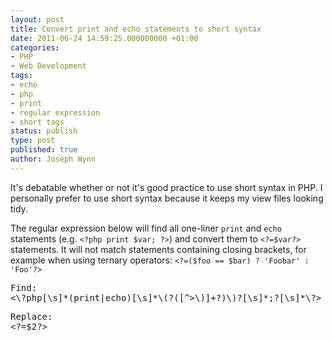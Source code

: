```yaml
---
layout: post
title: Convert print and echo statements to short syntax
date: 2011-06-24 14:59:25.000000000 +01:00
categories:
- PHP
- Web Development
tags:
- echo
- php
- print
- regular expression
- short tags
status: publish
type: post
published: true
author: Joseph Wynn
---
```

<p>It's debatable whether or not it's good practice to use short syntax in PHP. I personally prefer to use short syntax because it keeps my view files looking tidy.</p>
<p>The regular expression below will find all one-liner <code>print</code> and <code>echo</code> statements (e.g. <code>&lt;?php print $var; ?&gt;</code>) and convert them to <code>&lt;?=$var?&gt;</code> statements. It will not match statements containing closing brackets, for example when using ternary operators: <code>&lt;?=($foo == $bar) ? 'Foobar' : 'Foo'?&gt;</code></p>
<pre class="no-highlight">Find:
&lt;\?php[\s]*(print|echo)[\s]*\(?([^&gt;\)]+?)\)?[\s]*;?[\s]*\?&gt;</pre>
<pre class="no-highlight">Replace:
&lt;?=$2?&gt;</pre>

